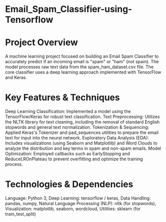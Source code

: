 # Email_Spam_Classifier-using-Tensorflow

# Project Overview
A machine learning project focused on building an Email Spam Classifier to accurately predict if an incoming email is "spam" or "ham" (not spam).
The model processes raw text data from the spam_ham_dataset.csv file.
The core classifier uses a deep learning approach implemented with TensorFlow and Keras.

# Key Features & Techniques
Deep Learning Classification: Implemented a model using the TensorFlow/Keras for robust text classification.
Text Preprocessing: Utilizes the NLTK library for text cleaning, including the removal of standard English stopwords and general text normalization.
Tokenization & Sequencing: Applied Keras's Tokenizer and pad_sequences utilities to prepare the email text for input into the neural network.
Exploratory Data Analysis (EDA): Includes visualizations (using Seaborn and Matplotlib) and Word Clouds to analyze the distribution and key terms in spam and non-spam emails.
Model Optimization: Employed callbacks such as EarlyStopping and ReduceLROnPlateau to prevent overfitting and optimize the training process.

# Technologies & Dependencies
Language: Python 3, 
Deep Learning: tensorflow / keras, 
Data Handling: pandas, numpy, 
Natural Language Processing (NLP): nltk (for stopwords), 
Visualization: matplotlib, seaborn, wordcloud, 
Utilities: sklearn (for train_test_split)
